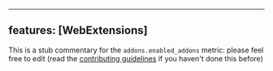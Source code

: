 
---
features: [WebExtensions]
---

This is a stub commentary for the `addons.enabled_addons` metric: please feel free to edit (read the
[contributing guidelines](https://github.com/mozilla/glean-annotations/blob/main/CONTRIBUTING.md)
if you haven't done this before)
